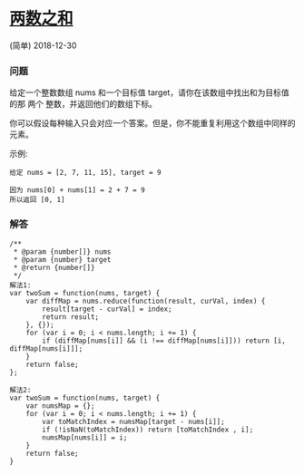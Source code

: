 # [两数之和](https://leetcode-cn.com/problems/two-sum)
(简单) 2018-12-30

### 问题

给定一个整数数组 nums 和一个目标值 target，请你在该数组中找出和为目标值的那 两个 整数，并返回他们的数组下标。

你可以假设每种输入只会对应一个答案。但是，你不能重复利用这个数组中同样的元素。

示例:

```
给定 nums = [2, 7, 11, 15], target = 9

因为 nums[0] + nums[1] = 2 + 7 = 9
所以返回 [0, 1]
```

### 解答

```
/**
 * @param {number[]} nums
 * @param {number} target
 * @return {number[]}
 */
解法1:
var twoSum = function(nums, target) {
    var diffMap = nums.reduce(function(result, curVal, index) {
        result[target - curVal] = index;
        return result;
    }, {});
    for (var i = 0; i < nums.length; i += 1) {
        if (diffMap[nums[i]] && (i !== diffMap[nums[i]])) return [i, diffMap[nums[i]]];
    }
    return false;
};

解法2:
var twoSum = function(nums, target) {
    var numsMap = {};
    for (var i = 0; i < nums.length; i += 1) {
        var toMatchIndex = numsMap[target - nums[i]];
        if (!isNaN(toMatchIndex)) return [toMatchIndex , i];
        numsMap[nums[i]] = i;
    }
    return false;
}
```
